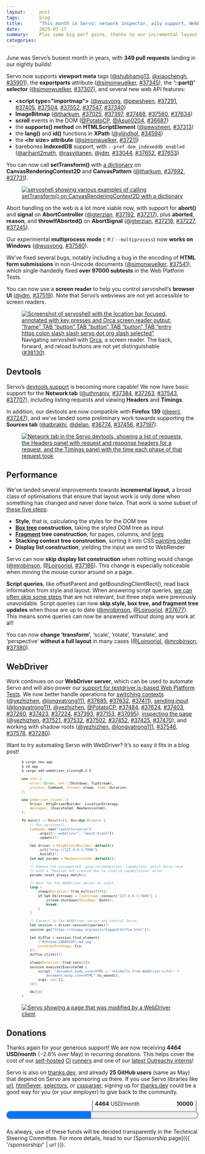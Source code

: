 ```yaml
---
layout:     post
tags:       blog
title:      "This month in Servo: network inspector, a11y support, WebDriver, and more!"
date:       2025-07-17
summary:    Plus some big perf gains, thanks to our incremental layout work.
categories:
---
```


June was Servo’s busiest month in years, with **349 pull requests** landing in our nightly builds!

<canvas id="_stats"></canvas>

Servo now supports **viewport meta** tags ([@shubhamg13](https://github.com/shubhamg13), [@xiaochengh](https://github.com/xiaochengh), [#35901](https://github.com/servo/servo/pull/35901)), the **exportparts** attribute ([@simonwuelker](https://github.com/simonwuelker), [#37345](https://github.com/servo/servo/pull/37345)), the **‘::part()’ selector** ([@simonwuelker](https://github.com/simonwuelker), [#37307](https://github.com/servo/servo/pull/37307)), and several new web API features:

- **&lt;script type="importmap">** ([@wusyong](https://github.com/wusyong), [@pewsheen](https://github.com/pewsheen), [#37291](https://github.com/servo/servo/pull/37291), [#37405](https://github.com/servo/servo/pull/37405), [#37504](https://github.com/servo/servo/pull/37504), [#37552](https://github.com/servo/servo/pull/37552), [#37547](https://github.com/servo/servo/pull/37547), [#37340](https://github.com/servo/servo/pull/37340))
- **ImageBitmap** ([@tharkum](https://github.com/tharkum), [#37025](https://github.com/servo/servo/pull/37025), [#37397](https://github.com/servo/servo/pull/37397), [#37488](https://github.com/servo/servo/pull/37488), [#37560](https://github.com/servo/servo/pull/37560), [#37634](https://github.com/servo/servo/pull/37634))
- **scroll** events in the DOM ([@PotatoCP](https://github.com/PotatoCP), [@Asun0204](https://github.com/Asun0204), [#36687](https://github.com/servo/servo/pull/36687))
- the **supports() method** on **HTMLScriptElement** ([@pewsheen](https://github.com/pewsheen), [#37313](https://github.com/servo/servo/pull/37313))
- the **lang()** and **id()** functions in **XPath** ([@vlindhol](https://github.com/vlindhol), [#34594](https://github.com/servo/servo/pull/34594))
- the **&lt;hr size> attribute** ([@simonwuelker](https://github.com/simonwuelker), [#37211](https://github.com/servo/servo/pull/37211))
- barebones **IndexedDB** support, with `--pref dom_indexeddb_enabled` ([@arihant2math](https://github.com/arihant2math), [@rasviitanen](https://github.com/rasviitanen), [@jdm](https://github.com/jdm), [#33044](https://github.com/servo/servo/pull/33044), [#37652](https://github.com/servo/servo/pull/37652), [#37653](https://github.com/servo/servo/pull/37653))

You can now call **setTransform()** with [a dictionary](https://drafts.fxtf.org/geometry/#dommatrixinit-dictionary) on **CanvasRenderingContext2D** and **CanvasPattern** ([@tharkum](https://github.com/tharkum), [#37692](https://github.com/servo/servo/pull/37692), [#37731](https://github.com/servo/servo/pull/37731)).

<figure><a href="{{ '/img/blog/2025-07-diffie.png' | url }}"><img alt="servoshell showing various examples of calling setTransform() on CanvasRenderingContext2D with a dictionary" src="{{ '/img/blog/2025-07-diffie.png' | url }}"></a></figure>

Abort handling on the web is a lot more viable now, with support for **abort()** and **signal** on **AbortController** ([@gterzian](https://github.com/gterzian), [#37192](https://github.com/servo/servo/pull/37192), [#37217](https://github.com/servo/servo/pull/37217)), plus **aborted**, **reason**, and **throwIfAborted()** on **AbortSignal** ([@gterzian](https://github.com/gterzian), [#37218](https://github.com/servo/servo/pull/37218), [#37227](https://github.com/servo/servo/pull/37227), [#37245](https://github.com/servo/servo/pull/37245)).

Our experimental **multiprocess mode** (`-M` / `--multiprocess`) now **works on Windows** ([@wusyong](https://github.com/wusyong), [#37580](https://github.com/servo/servo/pull/37580)).

We’ve fixed several bugs, notably including a bug in the encoding of **HTML form submissions** in non-Unicode documents ([@simonwuelker](https://github.com/simonwuelker), [#37541](https://github.com/servo/servo/pull/37541)), which single-handedly fixed **over 97000 subtests** in the Web Platform Tests.

You can now use a **screen reader** to help you control servoshell’s **browser UI** ([@jdm](https://github.com/jdm), [#37519](https://github.com/servo/servo/pull/37519)).
Note that Servo’s webviews are not yet accessible to screen readers.

<figure>
  <a href="{{ '/img/blog/2025-07-screen-reader.png' | url }}"><img alt="Screenshot of servoshell with the location bar focused, annotated with key presses and Orca screen reader output: “frame” TAB “button” TAB “button” TAB “button” TAB “entry https colon slash slash servo dot org slash selected”" src="{{ '/img/blog/2025-07-screen-reader.png' | url }}"></a>
  <figcaption>Navigating servoshell with <a href="https://orca.gnome.org">Orca</a>, a screen reader. The back, forward, and reload buttons are not yet distinguishable (<a href="https://github.com/servo/servo/issues/38130">#38130</a>).</figcaption>
</figure>

## Devtools

Servo’s [devtools support](https://book.servo.org/hacking/using-devtools.html) is becoming more capable!
We now have basic support for the **Network tab** ([@uthmaniv](https://github.com/uthmaniv), [#37384](https://github.com/servo/servo/pull/37384), [#37263](https://github.com/servo/servo/pull/37263), [#37543](https://github.com/servo/servo/pull/37543), [#37707](https://github.com/servo/servo/pull/37707)), including listing requests and viewing **Headers** and **Timings**.

In addition, our devtools are now compatible with **Firefox 139** ([@eerii](https://github.com/eerii), [#37247](https://github.com/servo/servo/pull/37247)), and we’ve landed some preliminary work towards supporting the **Sources tab** ([@atbrakhi](https://github.com/atbrakhi), [@delan](https://github.com/delan), [#36774](https://github.com/servo/servo/pull/36774), [#37456](https://github.com/servo/servo/pull/37456), [#37197](https://github.com/servo/servo/pull/37197)).

<figure><a href="{{ '/img/blog/2025-07-devtools1-combined.png' | url }}"><img alt="Network tab in the Servo devtools, showing a list of requests, the Headers panel with request and response headers for a request, and the Timings panel with the time each phase of that request took" src="{{ '/img/blog/2025-07-devtools1-combined.png' | url }}"></a></figure>

## Performance

We’ve landed several improvements towards **incremental layout**, a broad class of optimisations that ensure that layout work is only done when something has changed and never done twice.
That work is some subset of [these five steps](https://github.com/servo/servo/wiki/Servo-Layout-Engines-Report#layout-2020):

- **Style**, that is, calculating the styles for the DOM tree
- **[Box tree](https://drafts.csswg.org/css-display/#box-tree) construction**, taking the styled DOM tree as input
- **[Fragment](https://www.w3.org/TR/css-break-4/#fragment) tree construction**, for pages, columns, and [lines](https://www.w3.org/TR/css-text-3/#line-breaking)
- **Stacking context tree construction**, sorting it into CSS [painting order](https://www.w3.org/TR/CSS22/zindex.html#painting-order)
- **Display list construction**, yielding the input we send to WebRender

Servo can now **skip display list construction** when nothing would change ([@mrobinson](https://github.com/mrobinson), [@Loirooriol](https://github.com/Loirooriol), [#37186](https://github.com/servo/servo/pull/37186)).
This change is especially noticeable when moving the mouse cursor around on a page.

**Script queries**, like offsetParent and getBoundingClientRect(), read back information from style and layout.
When answering script queries, [we can often skip some steps](https://github.com/servo/servo/blob/78cd77069797437797158bb860117efa699e9215/components/layout/layout_impl.rs#L1409-L1435) that are not relevant, but three steps were previously unavoidable.
Script queries can now **skip style, box tree, and fragment tree updates** when those are up to date ([@mrobinson](https://github.com/mrobinson), [@Loirooriol](https://github.com/Loirooriol), [#37677](https://github.com/servo/servo/pull/37677)).
This means some queries can now be answered without doing any work at all!

You can now **change ‘transform’**, ‘scale’, ‘rotate’, ‘translate’, and ‘perspective’ **without a full layout** in many cases ([@Loirooriol](https://github.com/Loirooriol), [@mrobinson](https://github.com/mrobinson), [#37380](https://github.com/servo/servo/pull/37380)).

## WebDriver

Work continues on our **WebDriver server**, which can be used to automate Servo and will also power our [support for testdriver.js-based Web Platform Tests](https://book.servo.org/architecture/servodriver.html).
We now better handle operations for [switching contexts](https://w3c.github.io/webdriver/#contexts) ([@yezhizhen](https://github.com/yezhizhen), [@longvatrong111](https://github.com/longvatrong111), [#37685](https://github.com/servo/servo/pull/37685), [#37632](https://github.com/servo/servo/pull/37632), [#37411](https://github.com/servo/servo/pull/37411)), [sending input](https://w3c.github.io/webdriver/#actions) ([@longvatrong111](https://github.com/longvatrong111), [@yezhizhen](https://github.com/yezhizhen), [@PotatoCP](https://github.com/PotatoCP), [#37484](https://github.com/servo/servo/pull/37484), [#37624](https://github.com/servo/servo/pull/37624), [#37403](https://github.com/servo/servo/pull/37403), [#37260](https://github.com/servo/servo/pull/37260), [#37423](https://github.com/servo/servo/pull/37423), [#37224](https://github.com/servo/servo/pull/37224), [#37393](https://github.com/servo/servo/pull/37393), [#37153](https://github.com/servo/servo/pull/37153), [#37095](https://github.com/servo/servo/pull/37095)), [inspecting the page](https://w3c.github.io/webdriver/#element-retrieval) ([@yezhizhen](https://github.com/yezhizhen), [#37521](https://github.com/servo/servo/pull/37521), [#37532](https://github.com/servo/servo/pull/37532), [#37502](https://github.com/servo/servo/pull/37502), [#37452](https://github.com/servo/servo/pull/37452), [#37425](https://github.com/servo/servo/pull/37425), [#37470](https://github.com/servo/servo/pull/37470)), and working with shadow roots ([@yezhizhen](https://github.com/yezhizhen), [@longvatrong111](https://github.com/longvatrong111), [#37546](https://github.com/servo/servo/pull/37546), [#37578](https://github.com/servo/servo/pull/37578), [#37280](https://github.com/servo/servo/pull/37280)).

Want to try automating Servo with WebDriver?
It’s so easy it fits in a blog post!

<figure markdown=1 style="font-size: 75%;">

```sh
$ cargo new app
$ cd app
$ cargo add webdriver_client@0.2.5
```

```rust
use std::{
    error::Error, net::{Shutdown, TcpStream},
    process::Command, thread::sleep, time::Duration,
};

use webdriver_client::{
    Driver, HttpDriverBuilder, LocationStrategy,
    messages::{ExecuteCmd, NewSessionCmd},
};

fn main() -> Result<(), Box<dyn Error>> {
    // Run servoshell.
    Command::new("/path/to/servo")
        .args(["--webdriver", "about:blank"])
        .spawn()?;

    let driver = HttpDriverBuilder::default()
        .url("http://127.0.0.1:7000")
        .build()?;
    let mut params = NewSessionCmd::default();

    // Remove the unsupported `goog:chromeOptions` capability, which Servo rejects
    // with a “Session not created due to invalid capabilities” error.
    params.reset_always_match();

    // Wait for the WebDriver server to start.
    loop {
        sleep(Duration::from_millis(250));
        if let Ok(stream) = TcpStream::connect("127.0.0.1:7000") {
            stream.shutdown(Shutdown::Both)?;
            break;
        }
    }

    // Connect to the WebDriver server and control Servo.
    let session = driver.session(&params)?;
    session.go("https://shuppy.org/posts/tagged/diffie.html")?;

    let diffie = session.find_element(
        r"#thread-10000195\.md img",
        LocationStrategy::Css,
    )?;
    diffie.click()?;

    sleep(Duration::from_secs(1));
    session.execute(ExecuteCmd {
        script: "document.body.innerHTML = '<h1>Hello from WebDriver!</h1>' +
            document.body.innerHTML".to_owned(),
        args: vec![],
    })?;

    Ok(())
}
```
</figure>

<figure>
  <a href="{{ '/img/blog/2025-07-webdriver.png' | url }}"><img alt="Servo showing a page that was modified by a WebDriver client" src="{{ '/img/blog/2025-07-webdriver.png' | url }}"></a>
</figure>

## Donations

Thanks again for your generous support!
We are now receiving **4464 USD/month** (−2.8% over May) in recurring donations.
This helps cover the cost of our [self-hosted](https://ci0.servo.org) [CI](https://ci1.servo.org) [runners](https://ci2.servo.org) and one of our [latest Outreachy interns](https://www.outreachy.org/alums/2025-06/#:~:text=Servo)!

Servo is also on [thanks.dev](https://thanks.dev), and already **25 GitHub users** (same as May) that depend on Servo are sponsoring us there.
If you use Servo libraries like [url](https://crates.io/crates/url/reverse_dependencies), [html5ever](https://crates.io/crates/html5ever/reverse_dependencies), [selectors](https://crates.io/crates/selectors/reverse_dependencies), or [cssparser](https://crates.io/crates/cssparser/reverse_dependencies), signing up for [thanks.dev](https://thanks.dev) could be a good way for you (or your employer) to give back to the community.

<figure class="_fig" style="width: 100%; margin: 1em 0;"><div class="_flex" style="height: calc(1lh + 3em); flex-flow: column nowrap; text-align: left;">
    <div style="position: relative; text-align: right;">
        <div style="position: absolute; margin-left: calc(100% * 4464 / 10000); padding-left: 0.5em;"><strong>4464</strong> USD/month</div>
        <div style="position: absolute; margin-left: calc(100% * 4464 / 10000); height: calc(1lh + 1.5em); border-left: 1px solid;"></div>
        <div style="position: absolute; margin-left: calc(100% - 0.5em); height: calc(1lh + 1.5em); border-left: 1px solid;"></div>
        <div style="padding-right: 1em;"><strong>10000</strong><!-- USD/month --></div>
    </div>
    <progress value="4464" max="10000" style="transform: scale(3); transform-origin: top left; width: calc(100% / 3);"></progress>
</div></figure>

As always, use of these funds will be decided transparently in the Technical Steering Committee.
For more details, head to our [Sponsorship page]({{ '/sponsorship/' | url }}).

<style>
    ._correction {
        max-width: 33em;
        margin: 1em auto;
        border-bottom: 1px solid;
        padding-bottom: 1em;
    }
    ._note {
        margin: 1em 1em;
        border-left: 1px solid;
        padding-left: 1em;
        opacity: 0.75;
    }
</style>

<script src="https://cdn.jsdelivr.net/npm/chart.js"></script>
<script>
  const canvas = document.querySelector("#_stats");
  const labels = ["2022-01", "2022-02", "2022-03", "2022-04", "2022-05", "2022-06", "2022-07", "2022-08", "2022-09", "2022-10", "2022-11", "2022-12", "2023-01", "2023-02", "2023-03", "2023-04", "2023-05", "2023-06", "2023-07", "2023-08", "2023-09", "2023-10", "2023-11", "2023-12", "2024-01", "2024-02", "2024-03", "2024-04", "2024-05", "2024-06", "2024-07", "2024-08", "2024-09", "2024-10", "2024-11", "2024-12", "2025-01", "2025-02", "2025-03", "2025-04", "2025-05", "2025-06"];
  const values = [9, 3, 21, 78, 0, 0, 0, 24, 5, 15, 30, 30, 53, 70, 60, 64, 77, 73, 70, 167, 132, 120, 97, 111, 193, 167, 324, 185, 164, 158, 174, 273, 224, 341, 241, 230, 289, 304, 318, 314, 251, 349];
  function sliceWithZeros(xs, start, stop) {
    return xs.map((x,i) => start <= i && i < stop ? x : 0);
  }
  new Chart(canvas, {
    type: "bar",
    data: {
      labels: labels,
      // alternate between blue and green every six months
      datasets: [...Array(Math.floor(values.length / 6))].map((_,i) => ({
        data: sliceWithZeros(values, i * 6, i * 6 + 6),
        backgroundColor: i % 2 ? "#42be65" : "#1192e8",
      })),
    },
    options: {
      responsive: true,
      maintainAspectRatio: true,
      scales: {
        x: {
          stacked: true,
        },
        y: {
          beginAtZero: true,
          stacked: true,
        },
      },
      plugins: {
        legend: {
          position: "none",
        },
      },
    }
  });
</script>
